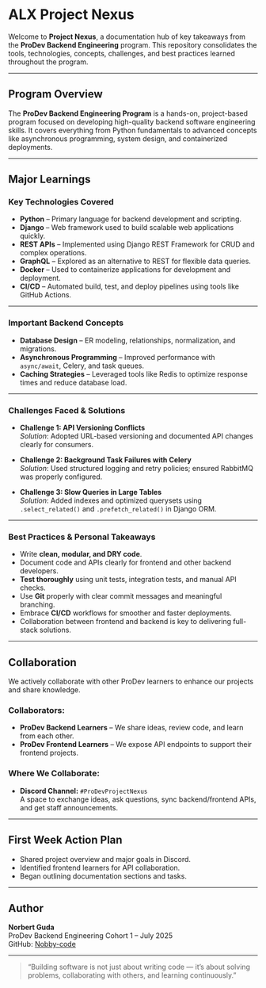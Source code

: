 # ALX Project Nexus

Welcome to **Project Nexus**, a documentation hub of key takeaways from the **ProDev Backend Engineering** program. This repository consolidates the tools, technologies, concepts, challenges, and best practices learned throughout the program.

---

## Program Overview

The **ProDev Backend Engineering Program** is a hands-on, project-based program focused on developing high-quality backend software engineering skills. It covers everything from Python fundamentals to advanced concepts like asynchronous programming, system design, and containerized deployments.

---

## Major Learnings

### Key Technologies Covered
- **Python** – Primary language for backend development and scripting.
- **Django** – Web framework used to build scalable web applications quickly.
- **REST APIs** – Implemented using Django REST Framework for CRUD and complex operations.
- **GraphQL** – Explored as an alternative to REST for flexible data queries.
- **Docker** – Used to containerize applications for development and deployment.
- **CI/CD** – Automated build, test, and deploy pipelines using tools like GitHub Actions.

---

### Important Backend Concepts
- **Database Design** – ER modeling, relationships, normalization, and migrations.
- **Asynchronous Programming** – Improved performance with `async/await`, Celery, and task queues.
- **Caching Strategies** – Leveraged tools like Redis to optimize response times and reduce database load.

---

### Challenges Faced & Solutions
- **Challenge 1: API Versioning Conflicts**  
  *Solution*: Adopted URL-based versioning and documented API changes clearly for consumers.

- **Challenge 2: Background Task Failures with Celery**  
  *Solution*: Used structured logging and retry policies; ensured RabbitMQ was properly configured.

- **Challenge 3: Slow Queries in Large Tables**  
  *Solution*: Added indexes and optimized querysets using `.select_related()` and `.prefetch_related()` in Django ORM.

---

### Best Practices & Personal Takeaways
- Write **clean, modular, and DRY code**.
- Document code and APIs clearly for frontend and other backend developers.
- **Test thoroughly** using unit tests, integration tests, and manual API checks.
- Use **Git** properly with clear commit messages and meaningful branching.
- Embrace **CI/CD** workflows for smoother and faster deployments.
- Collaboration between frontend and backend is key to delivering full-stack solutions.

---

## Collaboration

We actively collaborate with other ProDev learners to enhance our projects and share knowledge.

### Collaborators:
- **ProDev Backend Learners** – We share ideas, review code, and learn from each other.
- **ProDev Frontend Learners** – We expose API endpoints to support their frontend projects.

### Where We Collaborate:
- **Discord Channel:** `#ProDevProjectNexus`  
  A space to exchange ideas, ask questions, sync backend/frontend APIs, and get staff announcements.

---

## First Week Action Plan
- Shared project overview and major goals in Discord.
- Identified frontend learners for API collaboration.
- Began outlining documentation sections and tasks.

---

## Author

**Norbert Guda**  
ProDev Backend Engineering Cohort 1 – July 2025  
GitHub: [Nobby-code](https://github.com/Nobby-code)

---

> “Building software is not just about writing code — it’s about solving problems, collaborating with others, and learning continuously.”